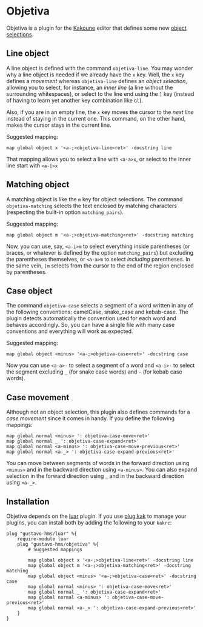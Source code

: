 # Objetiva

Objetiva is a plugin for the [Kakoune](http://kakoune.org/) editor that defines some new [object selections](https://github.com/mawww/kakoune/blob/master/doc/pages/keys.asciidoc#object-selection).

## Line object

A line object is defined with the command `objetiva-line`. You may wonder why a line object is needed if we already have the `x` key. Well, the `x` key defines a *movement* whereas `objetiva-line` defines an *object selection*, allowing you to select, for instance, an *inner line* (a line without the surrounding whitespaces), or select to the line end using the `]` key (instead of having to learn yet another key combination like `Gl`).

Also, if you are in an empty line, the `x` key moves the cursor to the *next line* instead of staying in the current one. This command, on the other hand, makes the cursor stays in the current line. 

Suggested mapping:

```
map global object x '<a-;>objetiva-line<ret>' -docstring line
```

That mapping allows you to select a line with `<a-a>x`, or select to the inner line start with `<a-[>x`

## Matching object

A matching object is like the `m` key for object selections. The command `objetiva-matching` selects the text enclosed by matching characters (respecting the built-in option `matching_pairs`).

Suggested mapping:

```
map global object m '<a-;>objetiva-matching<ret>' -docstring matching
```

Now, you can use, say, `<a-i>m` to select everything inside parentheses (or braces, or whatever is defined by the option `matching_pairs`) but excluding the parentheses themselves, or `<a-a>m` to select *including* parentheses. In the same vein, `]m` selects from the cursor to the end of the region enclosed by parentheses.

## Case object

The command `objetiva-case` selects a segment of a word written in any of the following conventions: camelCase, snake_case and kebab-case. The plugin detects automatically the convention used for each word and behaves accordingly. So, you can have a single file with many case conventions and everything will work as expected.

Suggested mapping:

```
map global object <minus> '<a-;>objetiva-case<ret>' -docstring case
```

Now you can use `<a-a>-` to select a segment of a word and `<a-i>-` to select the segment excluding `_` (for snake case words) and `-` (for kebab case words).

## Case movement

Although not an object selection, this plugin also defines commands for a *case movement* since it comes in handy. If you define the following mappings:

```
map global normal <minus> ': objetiva-case-move<ret>'
map global normal _ ': objetiva-case-expand<ret>'
map global normal <a-minus> ': objetiva-case-move-previous<ret>'
map global normal <a-_> ': objetiva-case-expand-previous<ret>'
```

You can move between segments of words in the forward direction using `<minus>` and in the backward direction using `<a-minus>`. You can also expand selection in the forward direction using `_` and in the backward direction using `<a-_>`.

## Installation

Objetiva depends on the [luar](https://github.com/gustavo-hms/luar) plugin. If you use [plug.kak](https://github.com/robertmeta/plug.kak) to manage your plugins, you can install both by adding the following to your `kakrc`:

```
plug "gustavo-hms/luar" %{
	require-module luar
    plug "gustavo-hms/objetiva" %{
        # Suggested mappings

        map global object x '<a-;>objetiva-line<ret>' -docstring line
        map global object m '<a-;>objetiva-matching<ret>' -docstring matching
        map global object <minus> '<a-;>objetiva-case<ret>' -docstring case
        map global normal <minus> ': objetiva-case-move<ret>'
        map global normal _ ': objetiva-case-expand<ret>'
        map global normal <a-minus> ': objetiva-case-move-previous<ret>'
        map global normal <a-_> ': objetiva-case-expand-previous<ret>'
    }
}
```
